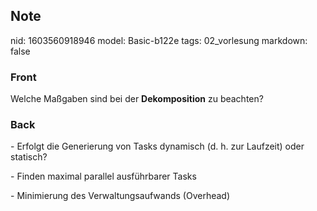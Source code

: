 ## Note
nid: 1603560918946
model: Basic-b122e
tags: 02_vorlesung
markdown: false

### Front
<p>Welche Maßgaben sind bei der <b>Dekomposition</b> zu beachten?

### Back
<p>- Erfolgt die Generierung von Tasks dynamisch (d. h. zur
Laufzeit) oder statisch?
<p>- Finden maximal parallel ausführbarer Tasks
<p>- Minimierung des Verwaltungsaufwands (Overhead)
